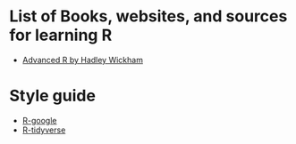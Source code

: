 # List of Books, websites, and sources for learning R
  - [Advanced R by Hadley Wickham](https://adv-r.hadley.nz/)

# Style guide
  - [R-google](https://google.github.io/styleguide/Rguide.html)
  - [R-tidyverse](https://style.tidyverse.org/)
